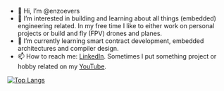 - 👋 Hi, I’m @enzoevers
- 👀 I’m interested in building and learning about all things (embedded) engineering related. In my free time I like to either work on personal projects or build and fly (FPV) drones and planes.
- 🌱 I’m currently learning smart contract development, embedded architectures and compiler design.
- 📫 How to reach me: [LinkedIn](https://www.linkedin.com/in/enzo-evers-766331119/). Sometimes I put something project or hobby related on my [YouTube](https://www.youtube.com/channel/UCwGMtaOywHGnWdXyHskHbWw).

<!--- [![GitHub stats](https://github-readme-stats.vercel.app/api?username=enzoevers)](https://github.com/anuraghazra/github-readme-stats) --->
[![Top Langs](https://github-readme-stats.vercel.app/api/top-langs/?username=enzoevers&hide=g-code&langs_count=20&layout=compact)](https://github.com/anuraghazra/github-readme-stats)

<!---
enzoevers/enzoevers is a ✨ special ✨ repository because its `README.md` (this file) appears on your GitHub profile.
You can click the Preview link to take a look at your changes.
--->
